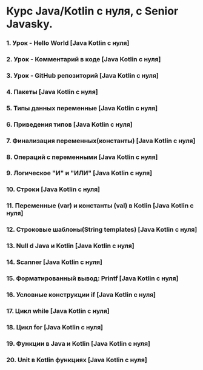 # Курс Java/Kotlin с нуля, с Senior Javasky.

### 1. Урок - Hello World [Java Kotlin с нуля]
### 2. Урок - Комментарий в коде [Java Kotlin с нуля]
### 3. Урок - GitHub репозиторий [Java Kotlin с нуля]
### 4. Пакеты [Java Kotlin с нуля]
### 5. Типы данных переменные [Java Kotlin с нуля]
### 6. Приведения типов [Java Kotlin с нуля]
### 7. Финализация переменных(константы) [Java Kotlin с нуля]
### 8. Операций с переменными [Java Kotlin с нуля]
### 9. Логическое "И" и "ИЛИ" [Java Kotlin с нуля]
### 10. Строки [Java Kotlin с нуля]
### 11. Переменные (var) и константы (val) в Kotlin [Java Kotlin с нуля]
### 12. Строковые шаблоны(String templates) [Java Kotlin с нуля]
### 13. Null d Java и Kotlin [Java Kotlin с нуля]
### 14. Scanner [Java Kotlin с нуля]
### 15. Форматированный вывод: Printf [Java Kotlin с нуля]
### 16. Условные конструкции if [Java Kotlin с нуля]
### 17. Цикл while [Java Kotlin с нуля]
### 18. Цикл for [Java Kotlin с нуля]
### 19. Функции в Java и Kotlin [Java Kotlin с нуля]
### 20. Unit в Kotlin функциях [Java Kotlin с нуля]